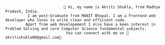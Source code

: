                               👋 Hi, my name is Akriti Shukla, from Madhya Pradesh, India.
              I am post-Graduate from MANIT Bhopal. I am a Frontend web developer who loves to write clean and efficient code.
             Apart from web developement I also have a keen interest in Problem Solving and core Computer Science fundamental subjects.
                               You can connect with me on 📩akritishukla00@gmail.com📲
                               
                        


<!---
11062000/11062000 is a ✨ special ✨ repository because its `README.md` (this file) appears on your GitHub profile.
You can click the Preview link to take a look at your changes.
--->

